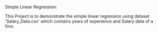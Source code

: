 Simple Linear Regression:

This Project is to demonstrate the simple linear regression using dataset
'Salary_Data.csv' which contains years of experience and Salary data of a firm.
